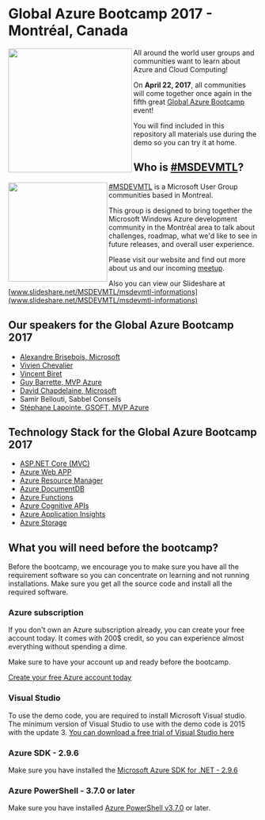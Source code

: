 # Global Azure Bootcamp 2017 - Montréal, Canada

<img align="left" src="https://global.azurebootcamp.net/wp-content/uploads/2016/09/2017-logo-250x169.png" width="250">

All around the world user groups and communities want to learn about Azure and Cloud Computing! 

On **April 22, 2017**, all communities will come together once again in the fifth great [Global Azure Bootcamp](https://global.azurebootcamp.net/) event! 

You will find included in this repository all materials use during the demo so you can try it at home.

## Who is [#MSDEVMTL](https://www.meetup.com/fr-FR/msdevmtl/?chapter_analytics_code=UA-24676541-1)?
<img align="left" src="https://pbs.twimg.com/profile_images/495548465250721792/f_TgS2R_.png" width="200">[#MSDEVMTL](https://www.meetup.com/fr-FR/msdevmtl/?chapter_analytics_code=UA-24676541-1) is a Microsoft User Group communities based in Montreal. 

This group is designed to bring together the Microsoft Windows Azure development community in the Montréal area to talk about challenges, roadmap, what we'd like to see in future releases, and overall user experience. 

Please visit our website and find out more about us and our incoming [meetup](https://www.meetup.com/fr-FR/msdevmtl/?chapter_analytics_code=UA-24676541-1).

Also you can view our Slideshare at [www.slideshare.net/MSDEVMTL/msdevmtl-informations](www.slideshare.net/MSDEVMTL/msdevmtl-informations)

## Our speakers for the Global Azure Bootcamp 2017

* [Alexandre Brisebois, Microsoft](https://www.meetup.com/fr-FR/msdevmtl/members/20660791/)
* [Vivien Chevalier](https://www.meetup.com/fr-FR/msdevmtl/members/107004102/)
* [Vincent Biret](https://www.meetup.com/fr-FR/msdevmtl/members/70533122/)
* [Guy Barrette, MVP Azure](https://www.meetup.com/fr-FR/msdevmtl/members/19648731/)
* [David Chapdelaine, Microsoft](https://www.meetup.com/fr-FR/msdevmtl/members/143343512/)
* Samir Bellouti, Sabbel Conseils
* [Stéphane Lapointe, GSOFT, MVP Azure](https://www.meetup.com/fr-FR/msdevmtl/members/43398832/)

## Technology Stack for the Global Azure Bootcamp 2017

* [ASP.NET Core (MVC)](https://www.asp.net/core)
* [Azure Web APP](https://azure.microsoft.com/en-ca/services/app-service/web/)
* [Azure Resource Manager](https://docs.microsoft.com/en-us/azure/azure-resource-manager/resource-group-overview)
* [Azure DocumentDB](https://azure.microsoft.com/en-ca/services/documentdb/)
* [Azure Functions](https://azure.microsoft.com/en-us/services/functions/)
* [Azure Cognitive APIs](https://azure.microsoft.com/en-ca/services/cognitive-services/)
* [Azure Application Insights](https://azure.microsoft.com/en-us/services/application-insights/)
* [Azure Storage](https://azure.microsoft.com/en-ca/services/storage/)

## What you will need before the bootcamp?
Before the bootcamp, we encourage you to make sure you have all the requirement software so you can concentrate on learning and not running installations.  Make sure you get all the source code and install all the required software.

### Azure subscription
If you don't own an Azure subscription already, you can create your free account today. It comes with 200$ credit, so you can experience almost everything without spending a dime. 

Make sure to have your account up and ready before the bootcamp.

[Create your free Azure account today](https://azure.microsoft.com/en-us/free/)

### Visual Studio
To use the demo code, you are required to install Microsoft Visual studio. The minimum version of Visual Studio to use with the demo code is 2015 with the update 3. [You can download a free trial of Visual Studio here](https://www.visualstudio.com/en-us/news/releasenotes/vs2015-update3-vs)

### Azure SDK - 2.9.6
Make sure you have installed the [Microsoft Azure SDK for .NET - 2.9.6](https://www.microsoft.com/en-us/download/details.aspx?id=54289)

### Azure PowerShell - 3.7.0 or later
Make sure you have installed [Azure PowerShell v3.7.0](https://github.com/Azure/azure-powershell/releases/tag/v3.7.0-March2017) or later.
